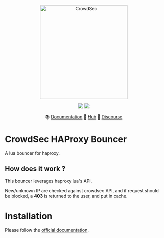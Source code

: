 <p align="center">
<img src="https://github.com/crowdsecurity/cs-nginx-bouncer/raw/main/docs/assets/crowdsec_nginx.svg" alt="CrowdSec" title="CrowdSec" width="280" height="300" />
</p>
<p align="center">
<img src="https://img.shields.io/badge/build-pass-green">
<img src="https://img.shields.io/badge/tests-pass-green">
</p>
<p align="center">
&#x1F4DA; <a href="#installation/">Documentation</a>
&#x1F4A0; <a href="https://hub.crowdsec.net">Hub</a>
&#128172; <a href="https://discourse.crowdsec.net">Discourse </a>
</p>



# CrowdSec HAProxy Bouncer

A lua bouncer for haproxy.

## How does it work ?

This bouncer leverages haproxy lua's API.

New/unknown IP are checked against crowdsec API, and if request should be blocked, a **403** is returned to the user, and put in cache.

# Installation

Please follow the [official documentation](https://doc.crowdsec.net/docs/bouncers/haproxy).